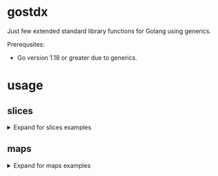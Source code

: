 # gostdx

Just few extended standard library functions for Golang using generics.

Prerequsites:
* Go version 1.18 or greater due to generics.

# usage

## slices

<details>
  <summary>Expand for slices examples</summary>


```go
import "github.com/unix1/gostdx/slices"
```

### fold

Generic sequential fold:

```go
list := []int{1, 2, 3, 4, 5}
sumFunc := func(elem, sum int) int { return sum + elem }
sum := slices.Fold(sumFunc, 0, list)
fmt.Println("sum is:", sum) // sum is 15
```

### concurrent fold

Generic concurrent fold:

#### lock-free

```go
acc := int64(0)
concurrency := 5
list := []int64{1, 2, 3, 4, 5}
sumFunc := func(elem int64, acc *int64) *int64 {
    atomic.AddInt64(acc, elem)
    return acc
}
sum := slices.FoldC(sumFunc, &acc, list, concurrency)
fmt.Println("sum is:", *sum) // sum is 15
```

#### with locks

Folds a list of tuples to a map

```go
type tuple struct {
    v1 string
    v2 string
}

type mapAcc struct {
    sync.Mutex
    m map[string]string
}

acc = &mapAcc{m: map[string]string{}}
concurrency := 2
list := []tuple{{"k1", "v1"}, {"k2", "v2"}, {"k3", "v3"}}
F := func(e tuple, acc *mapAcc) *mapAcc {
    acc.Lock()
    defer acc.Unlock()
    acc.m[e.v1] = e.v2
    return acc
}
m := slices.FoldC(F, acc, list, concurrency)
fmt.Println("map is:", m.m) // map is: map[k1:v1 k2:v2 k3:v3]
```

</details>

## maps

<details>
  <summary>Expand for maps examples</summary>


```go
import "github.com/unix1/gostdx/maps"
```

### fold

Generic sequential fold:

```go
m := map[int]int{1: 10, 2: 20, 3: 30}
sumFunc := func(k int, v int, acc int) int { return acc + k*v }
sum := maps.Fold(sumFunc, 0, m)
fmt.Println("sum of k*v is", sum) // sum of k*v is 140
```

### concurrent fold

Generic concurrent fold:

```go
acc := int64(0)
concurrency := 3
m := map[int64]int64{1: 10, 2: 20, 3: 30}
sumFunc := func(k int64, v int64, acc *int64) *int64 {
    atomic.AddInt64(acc, k*v)
    return acc
}
sum := maps.FoldC(sumFunc, &acc, m, concurrency)
fmt.Println("sum of k*v is", *sum) // sum of k*v is 140
```

</details>
